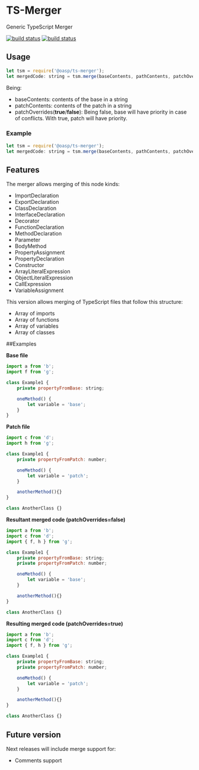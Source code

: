 # TS-Merger
Generic TypeScript Merger

[![build status](https://travis-ci.com/devonfw/ts-merger.svg?branch=master)](https://travis-ci.org/devonfw/ts-merger)
[![build status](https://travis-ci.com/devonfw/ts-merger.svg?branch=develop)](https://travis-ci.org/devonfw/ts-merger)

## Usage

```javascript
let tsm = require('@oasp/ts-merger');
let mergedCode: string = tsm.merge(baseContents, pathContents, patchOverrides);
```

Being:
- baseContents: contents of the base in a string
- patchContents: contents of the patch in a string
- patchOverrides(**true**/**false**): Being false, base will have priority in case of conflicts. With true, patch will have priority.  

### Example
```javascript
let tsm = require('@oasp/ts-merger');
let mergedCode: string = tsm.merge(baseContents, pathContents, patchOverrides);
```

## Features

The merger allows merging of this node kinds:

- ImportDeclaration
- ExportDeclaration
- ClassDeclaration
- InterfaceDeclaration
- Decorator
- FunctionDeclaration
- MethodDeclaration
- Parameter
- BodyMethod
- PropertyAssignment
- PropertyDeclaration
- Constructor
- ArrayLiteralExpression
- ObjectLiteralExpression
- CallExpression
- VariableAssignment

This version allows merging of TypeScript files that follow this structure:

- Array of imports
- Array of functions
- Array of variables
- Array of classes

##Examples

**Base file**
```javascript
import a from 'b';
import f from 'g';

class Example1 {
    private propertyFromBase: string;

    oneMethod() {
        let variable = 'base';
    }
}
```

**Patch file**

```javascript
import c from 'd';
import h from 'g';

class Example1 {
    private propertyFromPatch: number;

    oneMethod() {
        let variable = 'patch';
    }

    anotherMethod(){}
}

class AnotherClass {}
```
**Resultant merged code (patchOverrides=false)**

```javascript
import a from 'b';
import c from 'd';
import { f, h } from 'g';

class Example1 {
    private propertyFromBase: string;
    private propertyFromPatch: number;

    oneMethod() {
        let variable = 'base';
    }

    anotherMethod(){}
}

class AnotherClass {}
```

**Resulting merged code (patchOverrides=true)**

```javascript
import a from 'b';
import c from 'd';
import { f, h } from 'g';

class Example1 {
    private propertyFromBase: string;
    private propertyFromPatch: number;

    oneMethod() {
        let variable = 'patch';
    }

    anotherMethod(){}
}

class AnotherClass {}
```

## Future version

Next releases will include merge support for:

- Comments support
